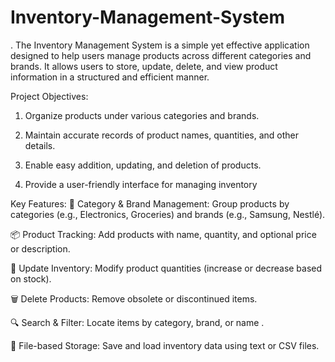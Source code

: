 # Inventory-Management-System
.
The Inventory Management System is a simple yet effective application designed to help users manage products across different categories and brands. It allows users to store, update, delete, and view product information in a structured and efficient manner.

 Project Objectives:
1) Organize products under various categories and brands.

2) Maintain accurate records of product names, quantities, and other details.

3) Enable easy addition, updating, and deletion of products.

4) Provide a user-friendly interface for managing inventory

 Key Features:
📁 Category & Brand Management: Group products by categories (e.g., Electronics, Groceries) and brands (e.g., Samsung, Nestlé).

📦 Product Tracking: Add products with name, quantity, and optional price or description.

🔄 Update Inventory: Modify product quantities (increase or decrease based on stock).

🗑️ Delete Products: Remove obsolete or discontinued items.

🔍 Search & Filter: Locate items by category, brand, or name .

💾 File-based Storage: Save and load inventory data using text or CSV files.
